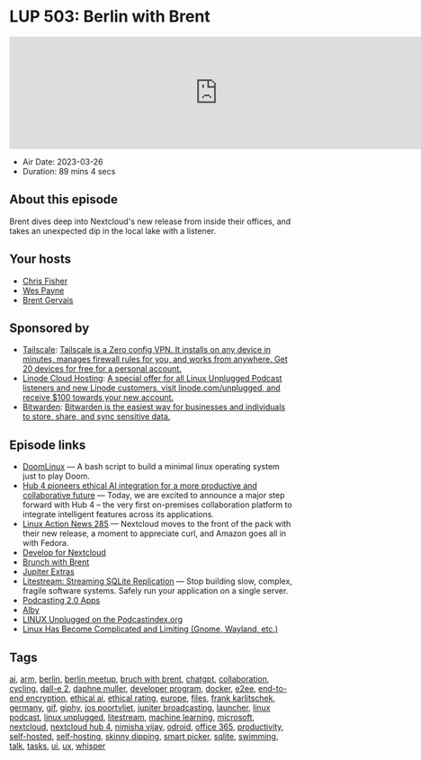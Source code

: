 # LUP 503: Berlin with Brent

<iframe src="https://player.fireside.fm/v2/RUkczH-V+tG1vFZQD?theme=dark" width="740" height="200" frameborder="0" scrolling="no"></iframe>

* Air Date: 2023-03-26
* Duration: 89 mins 4 secs

## About this episode

Brent dives deep into Nextcloud's new release from inside their offices, and takes an unexpected dip in the local lake with a listener.

## Your hosts
* [Chris Fisher](https://linuxunplugged.com/hosts/chrislas)
* [Wes Payne](https://linuxunplugged.com/hosts/wes)
* [Brent Gervais](https://linuxunplugged.com/hosts/brent)

## Sponsored by

  * [Tailscale](http://tailscale.com/): [Tailscale is a Zero config VPN. It installs on any device in minutes, manages firewall rules for you, and works from anywhere. Get 20 devices for free for a personal account. ](http://tailscale.com/)
  * [Linode Cloud Hosting](https://linode.com/unplugged): [A special offer for all Linux Unplugged Podcast listeners and new Linode customers, visit linode.com/unplugged, and receive $100 towards your new account. ](https://linode.com/unplugged)
  * [Bitwarden](https://bitwarden.com/linux): [Bitwarden is the easiest way for businesses and individuals to store, share, and sync sensitive data.](https://bitwarden.com/linux)



## Episode links

  * [DoomLinux](https://github.com/shadlyd15/DoomLinux "DoomLinux") — A bash script to build a minimal linux operating system just to play Doom.
  * [Hub 4 pioneers ethical AI integration for a more productive and collaborative future](https://nextcloud.com/blog/hub-4-pioneers-ethical-ai-integration-for-a-more-productive-and-collaborative-future/ "Hub 4 pioneers ethical AI integration for a more productive and collaborative future") — Today, we are excited to announce a major step forward with Hub 4 – the very first on-premises collaboration platform to integrate intelligent features across its applications.
  * [Linux Action News 285](https://linuxactionnews.com/285 "Linux Action News 285") — Nextcloud moves to the front of the pack with their new release, a moment to appreciate curl, and Amazon goes all in with Fedora.
  * [Develop for Nextcloud](https://nextcloud.com/developer/ "Develop for Nextcloud")
  * [Brunch with Brent](http://brunch.show "Brunch with Brent")
  * [Jupiter Extras](https://extras.show/ "Jupiter Extras")
  * [Litestream: Streaming SQLite Replication](http://litestream.io/ "Litestream: Streaming SQLite Replication") — Stop building slow, complex, fragile software systems. Safely run your application on a single server.
  * [Podcasting 2.0 Apps](https://podcastindex.org/apps?appTypes=app&elements=Value "Podcasting 2.0 Apps")
  * [Alby](https://getalby.com/ "Alby")
  * [LINUX Unplugged on the Podcastindex.org](https://podcastindex.org/podcast/575694 "LINUX Unplugged on the Podcastindex.org")
  * [Linux Has Become Complicated and Limiting (Gnome, Wayland, etc.)](https://news.ycombinator.com/item?id=35314021 "Linux Has Become Complicated and Limiting \(Gnome, Wayland, etc.\)")



## Tags

[ai](https://linuxunplugged.com/tags/ai), [arm](https://linuxunplugged.com/tags/arm), [berlin](https://linuxunplugged.com/tags/berlin), [berlin meetup](https://linuxunplugged.com/tags/berlin%20meetup), [bruch with brent](https://linuxunplugged.com/tags/bruch%20with%20brent), [chatgpt](https://linuxunplugged.com/tags/chatgpt), [collaboration](https://linuxunplugged.com/tags/collaboration), [cycling](https://linuxunplugged.com/tags/cycling), [dall-e 2](https://linuxunplugged.com/tags/dall-e%202), [daphne muller](https://linuxunplugged.com/tags/daphne%20muller), [developer program](https://linuxunplugged.com/tags/developer%20program), [docker](https://linuxunplugged.com/tags/docker), [e2ee](https://linuxunplugged.com/tags/e2ee), [end-to-end encryption](https://linuxunplugged.com/tags/end-to-end%20encryption), [ethical ai](https://linuxunplugged.com/tags/ethical%20ai), [ethical rating](https://linuxunplugged.com/tags/ethical%20rating), [europe](https://linuxunplugged.com/tags/europe), [files](https://linuxunplugged.com/tags/files), [frank karlitschek](https://linuxunplugged.com/tags/frank%20karlitschek), [germany](https://linuxunplugged.com/tags/germany), [gif](https://linuxunplugged.com/tags/gif), [giphy](https://linuxunplugged.com/tags/giphy), [jos poortvliet](https://linuxunplugged.com/tags/jos%20poortvliet), [jupiter broadcasting](https://linuxunplugged.com/tags/jupiter%20broadcasting), [launcher](https://linuxunplugged.com/tags/launcher), [linux podcast](https://linuxunplugged.com/tags/linux%20podcast), [linux unplugged](https://linuxunplugged.com/tags/linux%20unplugged), [litestream](https://linuxunplugged.com/tags/litestream), [machine learning](https://linuxunplugged.com/tags/machine%20learning), [microsoft](https://linuxunplugged.com/tags/microsoft), [nextcloud](https://linuxunplugged.com/tags/nextcloud), [nextcloud hub 4](https://linuxunplugged.com/tags/nextcloud%20hub%204), [nimisha vijay](https://linuxunplugged.com/tags/nimisha%20vijay), [odroid](https://linuxunplugged.com/tags/odroid), [office 365](https://linuxunplugged.com/tags/office%20365), [productivity](https://linuxunplugged.com/tags/productivity), [self-hosted](https://linuxunplugged.com/tags/self-hosted), [self-hosting](https://linuxunplugged.com/tags/self-hosting), [skinny dipping](https://linuxunplugged.com/tags/skinny%20dipping), [smart picker](https://linuxunplugged.com/tags/smart%20picker), [sqlite](https://linuxunplugged.com/tags/sqlite), [swimming](https://linuxunplugged.com/tags/swimming), [talk](https://linuxunplugged.com/tags/talk), [tasks](https://linuxunplugged.com/tags/tasks), [ui](https://linuxunplugged.com/tags/ui), [ux](https://linuxunplugged.com/tags/ux), [whisper](https://linuxunplugged.com/tags/whisper)